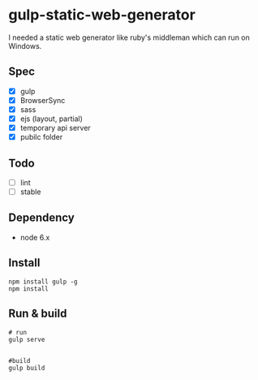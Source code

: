 # gulp-static-web-generator
I needed a static web generator like ruby's middleman which can run on Windows.

## Spec
  - [x] gulp
  - [x] BrowserSync
  - [x] sass
  - [x] ejs (layout, partial)
  - [x] temporary api server
  - [x] pubilc folder
  
## Todo
  - [ ] lint
  - [ ] stable

## Dependency
  - node 6.x


## Install

```shell
npm install gulp -g
npm install
```

## Run & build
```shell
# run
gulp serve


#build
gulp build
```
